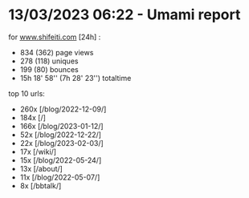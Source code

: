 # 13/03/2023 06:22 - Umami report
for www.shifeiti.com [24h] :

 - 834 (362) page views
 - 278 (118) uniques
 - 199 (80) bounces
 - 15h 18' 58'' (7h 28' 23'') totaltime


top 10 urls:
 - 260x [/blog/2022-12-09/]
 - 184x [/]
 - 166x [/blog/2023-01-12/]
 - 52x [/blog/2022-12-22/]
 - 22x [/blog/2023-02-03/]
 - 17x [/wiki/]
 - 15x [/blog/2022-05-24/]
 - 13x [/about/]
 - 11x [/blog/2022-05-07/]
 - 8x [/bbtalk/]


